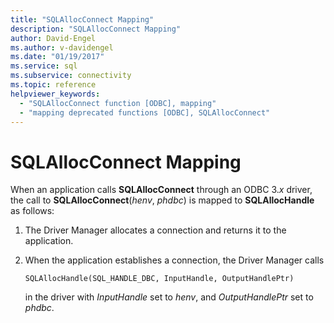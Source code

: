 ```yaml
---
title: "SQLAllocConnect Mapping"
description: "SQLAllocConnect Mapping"
author: David-Engel
ms.author: v-davidengel
ms.date: "01/19/2017"
ms.service: sql
ms.subservice: connectivity
ms.topic: reference
helpviewer_keywords:
  - "SQLAllocConnect function [ODBC], mapping"
  - "mapping deprecated functions [ODBC], SQLAllocConnect"
---
```

# SQLAllocConnect Mapping
When an application calls **SQLAllocConnect** through an ODBC 3.*x* driver, the call to **SQLAllocConnect**(*henv*, *phdbc*) is mapped to **SQLAllocHandle** as follows:  
  
1.  The Driver Manager allocates a connection and returns it to the application.  
  
2.  When the application establishes a connection, the Driver Manager calls  
  
    ```  
    SQLAllocHandle(SQL_HANDLE_DBC, InputHandle, OutputHandlePtr)  
    ```  
  
     in the driver with *InputHandle* set to *henv*, and *OutputHandlePtr* set to *phdbc*.
